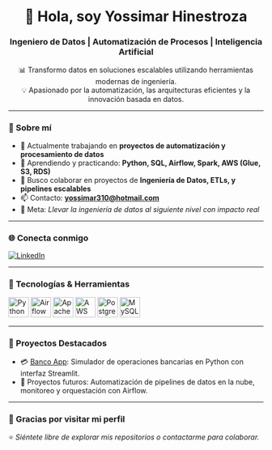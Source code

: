 <h1 align="center">👋 Hola, soy Yossimar Hinestroza</h1>
<h3 align="center">Ingeniero de Datos | Automatización de Procesos | Inteligencia Artificial</h3>

<p align="center">
  📊 Transformo datos en soluciones escalables utilizando herramientas modernas de ingeniería.<br>
  💡 Apasionado por la automatización, las arquitecturas eficientes y la innovación basada en datos.
</p>

---

### 🚀 Sobre mí

- 🔭 Actualmente trabajando en **proyectos de automatización y procesamiento de datos**
- 🌱 Aprendiendo y practicando: **Python, SQL, Airflow, Spark, AWS (Glue, S3, RDS)**  
- 🤝 Busco colaborar en proyectos de **Ingeniería de Datos, ETLs, y pipelines escalables**
- 📫 Contacto: **yossimar310@hotmail.com**
- 🎯 Meta: *Llevar la ingeniería de datos al siguiente nivel con impacto real*

---

### 🌐 Conecta conmigo

[![LinkedIn](https://img.shields.io/badge/-LinkedIn-0A66C2?style=for-the-badge&logo=linkedin&logoColor=white)](https://www.linkedin.com/in/yossimar-hinestroza-agualimpia-345aa31ab/)

---

### 🧰 Tecnologías & Herramientas

<p align="left">
  <img src="https://cdn.jsdelivr.net/gh/devicons/devicon/icons/python/python-original.svg" width="40" alt="Python"/>
  <img src="https://cdn.jsdelivr.net/gh/devicons/devicon/icons/apacheairflow/apacheairflow-original.svg" width="40" alt="Airflow"/>
  <img src="https://cdn.jsdelivr.net/gh/devicons/devicon/icons/apache/apache-original.svg" width="40" alt="Apache"/>
  <img src="https://cdn.jsdelivr.net/gh/devicons/devicon/icons/amazonwebservices/amazonwebservices-original.svg" width="40" alt="AWS"/>
  <img src="https://cdn.jsdelivr.net/gh/devicons/devicon/icons/postgresql/postgresql-original.svg" width="40" alt="PostgreSQL"/>
  <img src="https://cdn.jsdelivr.net/gh/devicons/devicon/icons/mysql/mysql-original.svg" width="40" alt="MySQL"/>
</p>

---

### 📂 Proyectos Destacados

- 💳 [Banco App](https://github.com/yossimarh/Banco_app): Simulador de operaciones bancarias en Python con interfaz Streamlit.  
- 🔄 Proyectos futuros: Automatización de pipelines de datos en la nube, monitoreo y orquestación con Airflow.

---

### 🙌 Gracias por visitar mi perfil  
⭐ *Siéntete libre de explorar mis repositorios o contactarme para colaborar.*
